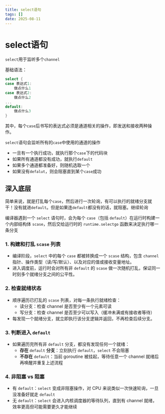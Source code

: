 ```yaml
---
title: select语句
tags: []
date: 2025-08-11
---
```

# select语句

`select`用于监听多个`channel`

基础语法：
```go
select {
case 表达式1:
	做点什么1
case 表达式2:
	做点什么2
...
default:
	做点什么3
}
```

其中，每个`case`后书写的表达式必须是通道相关的操作，即发送和接收两种操作。

`select`语句会监听所有的`case`中使用的通道的操作
- 一旦有一个执行成功，就执行那个`case`下的代码块
- 如果所有通道都没有成功，就执行`default`
- 如果多个通道都准备好，则随机选取一个
- 如果没有`defalut`，则会阻塞直到某个`case`成功

## 深入底层

简单来说，就是打乱每个`case`，然后进行一次轮询，有可以执行的就绪分支就干！没有就进`default`。但是如果连`default`都没有的话，就阻塞。继续轮询

编译器遇到一个 `select` 语句时，会为每个 `case`（包括 `default`）在运行时构建一个内部结构体 `scase`，然后交给运行时的 `runtime.selectgo` 函数来决定执行哪一条分支
### 1. 构建和打乱 `scase` 列表

- 编译阶段，`select` 中的每个 `case` 都被转换成一个 `scase` 结构，包含 `channel` 指针、操作类型（读/写/默认）、以及对应的值或接收变量地址。
- 进入调度前，运行时会对所有非 `default` 的 `scase` 做一次随机打乱，保证同一时刻多个就绪分支之间的公平性。

### 2. 检查就绪状态

- 顺序遍历已打乱的 `scase` 列表，对每一条执行就绪检查：
    - 读分支：检查 channel 是否至少有一个元素可读
    - 写分支：检查 channel 是否至少可以写入（缓冲未满或有接收者等待）
- 每发现一个就绪分支，就立即执行该分支逻辑并返回，不再检查后续分支。
### 3. 判断进入 `default`

- 如果遍历完所有非 `default` 分支，都没有发现任何一个就绪：
    - **存在** `default` **分支**：立刻执行 `default`，`select` 不会阻塞
    - **不存在** `default`：当前 goroutine 被挂起，等待任意一个 channel 就绪后再唤醒并重复上述流程
### 4. 非阻塞 vs 阻塞

- 有 `default`：`select` 变成非阻塞操作，对 CPU 来说类似一次快速轮询，一旦没准备好就走 `default`
- 无 `default`：`select` 会进入内核调度器的等待队列，直到有 channel 就绪，效率更高但可能需要更久才能继续